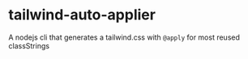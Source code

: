 # tailwind-auto-applier

A nodejs cli that generates a tailwind.css with `@apply` for most reused classStrings
